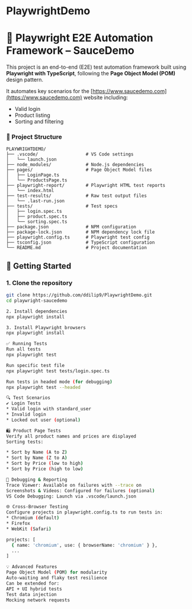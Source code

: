 # PlaywrightDemo

# 🧪 Playwright E2E Automation Framework – SauceDemo

This project is an end-to-end (E2E) test automation framework built using **Playwright with TypeScript**, following the **Page Object Model (POM)** design pattern.

It automates key scenarios for the [https://www.saucedemo.com](https://www.saucedemo.com) website including:
- Valid login
- Product listing
- Sorting and filtering

### 📁 Project Structure

```
PLAYWRIGHTDEMO/
├── .vscode/                  # VS Code settings
│   └── launch.json
├── node_modules/             # Node.js dependencies
├── pages/                    # Page Object Model files
│   ├── LoginPage.ts
│   └── ProductsPage.ts
├── playwright-report/        # Playwright HTML test reports
│   └── index.html
├── test-results/             # Raw test output files
│   └── .last-run.json
├── tests/                    # Test specs
│   ├── login.spec.ts
│   ├── product.spec.ts
│   └── sorting.spec.ts
├── package.json              # NPM configuration
├── package-lock.json         # NPM dependency lock file
├── playwright.config.ts      # Playwright test config
├── tsconfig.json             # TypeScript configuration
└── README.md                 # Project documentation
```


## 🚀 Getting Started

### 1. Clone the repository
```bash
git clone https://github.com/ddilip9/PlaywrightDemo.git
cd playwright-saucedemo

2. Install dependencies
npx playwright install

3. Install Playwright browsers
npx playwright install

✅ Running Tests
Run all tests
npx playwright test

Run specific test file
npx playwright test tests/login.spec.ts

Run tests in headed mode (for debugging)
npx playwright test --headed

🔍 Test Scenarios
✔️ Login Tests
* Valid login with standard_user
* Invalid login
* Locked out user (optional)

🛍️ Product Page Tests
Verify all product names and prices are displayed
Sorting tests:

* Sort by Name (A to Z)
* Sort by Name (Z to A)
* Sort by Price (low to high)
* Sort by Price (high to low)

🧰 Debugging & Reporting
Trace Viewer: Available on failures with --trace on
Screenshots & Videos: Configured for failures (optional)
VS Code Debugging: Launch via .vscode/launch.json

🌐 Cross-Browser Testing
Configure projects in playwright.config.ts to run tests in:
* Chromium (default)
* Firefox
* WebKit (Safari)

projects: [
  { name: 'chromium', use: { browserName: 'chromium' } },
  ...
]

💡 Advanced Features
Page Object Model (POM) for modularity
Auto-waiting and flaky test resilience
Can be extended for:
API + UI hybrid tests
Test data injection
Mocking network requests

